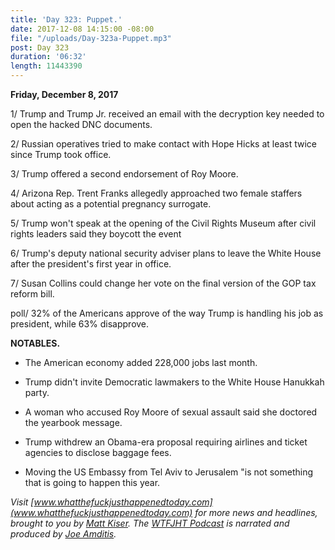 ```yaml
---
title: 'Day 323: Puppet.'
date: 2017-12-08 14:15:00 -08:00
file: "/uploads/Day-323a-Puppet.mp3"
post: Day 323
duration: '06:32'
length: 11443390
---
```


**Friday, December 8, 2017**

1/ Trump and Trump Jr. received an email with the decryption key needed to open the hacked DNC documents.

2/ Russian operatives tried to make contact with Hope Hicks at least twice since Trump took office.

3/ Trump offered a second endorsement of Roy Moore.

4/ Arizona Rep. Trent Franks allegedly approached two female staffers about acting as a potential pregnancy surrogate.

5/ Trump won't speak at the opening of the Civil Rights Museum after civil rights leaders said they boycott the event

6/ Trump's deputy national security adviser plans to leave the White House after the president's first year in office.

7/ Susan Collins could change her vote on the final version of the GOP tax reform bill.

poll/ 32% of the Americans approve of the way Trump is handling his job as president, while 63% disapprove.

**NOTABLES.**

* The American economy added 228,000 jobs last month.

* Trump didn't invite Democratic lawmakers to the White House Hanukkah party.

* A woman who accused Roy Moore of sexual assault said she doctored the yearbook message.

* Trump withdrew an Obama-era proposal requiring airlines and ticket agencies to disclose baggage fees.

* Moving the US Embassy from Tel Aviv to Jerusalem "is not something that is going to happen this year.

*Visit [www.whatthefuckjusthappenedtoday.com](www.whatthefuckjusthappenedtoday.com) for more news and headlines, brought to you by [Matt Kiser](https://twitter.com/Matt_Kiser). The [WTFJHT Podcast](https://whatthefuckjusthappenedtoday.com/podcasts/) is narrated and produced by [Joe Amditis](https://twitter.com/jsamditis).*